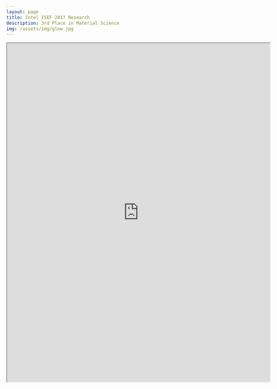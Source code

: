 ```yaml
---
layout: page
title: Intel ISEF 2017 Research 
description: 3rd Place in Material Science
img: /assets/img/glow.jpg
---
```


<iframe src="https://drive.google.com/file/d/1uqbOA_-PNwbEz-JKPmrbjteb1bBI2sY5/preview" width="700" height="900"></iframe>